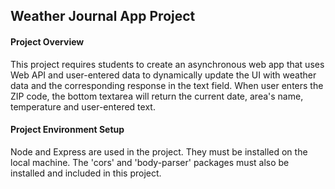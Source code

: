 ## Weather Journal App Project

#### Project Overview

This project requires students to create an asynchronous web app that uses Web API and user-entered data to dynamically update the UI with weather data and the corresponding response in the text field. When user enters the ZIP code, the bottom textarea will return the current date, area's name, temperature and user-entered text.

#### Project Environment Setup

Node and Express are used in the project. They must be installed on the local machine. The 'cors' and 'body-parser' packages must also be installed and included in this project.
